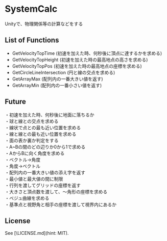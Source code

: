 # SystemCalc  
Unityで、物理関係等の計算などをする  


## List of Functions<br>
* GetVelocityTopTime (初速を加えた時、何秒後に頂点に達するかを求める)<br>
* GetVelocityTopHeight (初速を加えた時の最高地点の高さを求める)<br>
* GetVelocityTopPos (初速を加えた時の最高地点の座標を求める)<br>
* GetCircleLineIntersection (円と線の交点を求める)<br>
* GetArrayMax (配列内の一番大きい値を返す)<br>
* GetArrayMin (配列内の一番小さい値を返す)<br>


## Future<br>
・初速を加えた時、何秒後に地面に落ちるか<br>
・球と線との交点を求める<br>
・線状で点との最も近い位置を求める<br>
・線と線との最も近い位置を求める<br>
・面の表か裏か判定をする<br>
・A~Bの間のどの辺りか0から1で求める<br>
・AからBに向く角度を求める<br>
・ベクトル→角度<br>
・角度→ベクトル<br>
・配列内の一番大きい値の添え字を返す<br>
・最小値と最大値の間に制限<br>
・行列を渡してグリッドの座標を返す<br>
・大きさと頂点数を渡して、～角形の座標を求める<br>
・ベジュ曲線を求める<br>
・基準点と視野角と相手の座標を渡して視界内にあるか<br>

## License<br>
See [\LICENSE.md](hint: MIT).
